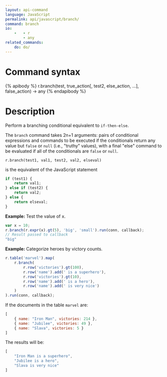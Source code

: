 ```yaml
---
layout: api-command
language: JavaScript
permalink: api/javascript/branch/
command: branch
io:
    -   - r
        - any
related_commands:
    do: do/
---
```


# Command syntax #

{% apibody %}
r.branch(test, true_action[, test2, else_action, ...], false_action) &rarr; any
{% endapibody %}

# Description #

Perform a branching conditional equivalent to `if-then-else`.

The `branch` command takes 2n+1 arguments: pairs of conditional expressions and commands to be executed if the conditionals return any value but `false` or `null` (i.e., "truthy" values), with a final "else" command to be evaluated if all of the conditionals are `false` or `null`.

<!-- break -->

```
r.branch(test1, val1, test2, val2, elseval)
```

is the equivalent of the JavaScript statement

```js
if (test1) {
    return val1;
} else if (test2) {
    return val2;
} else {
    return elseval;
}
```

__Example:__ Test the value of x.

```js
var x = 10;
r.branch(r.expr(x).gt(5), 'big', 'small').run(conn, callback);
// Result passed to callback
"big"
```

__Example:__ Categorize heroes by victory counts.

```js
r.table('marvel').map(
    r.branch(
        r.row('victories').gt(100),
        r.row('name').add(' is a superhero'),
        r.row('victories').gt(10),
        r.row('name').add(' is a hero'),
        r.row('name').add(' is very nice')
    )
).run(conn, callback);
```

If the documents in the table `marvel` are:

```js
[
    { name: "Iron Man", victories: 214 },
    { name: "Jubilee", victories: 49 },
    { name: "Slava", victories: 5 }
]
```

The results will be:

```js
[
    "Iron Man is a superhero",
    "Jubilee is a hero",
    "Slava is very nice"
]
```
